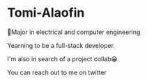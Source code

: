 # Tomi-Alaofin

👷Major in electrical and computer engineering

Yearning to be a full-stack developer.

I'm also in search of a project collab😁	

You can reach out to me on twitter
